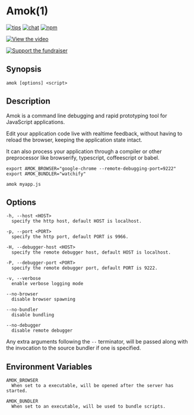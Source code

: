 # Amok(1)
[![tips](https://img.shields.io/gratipay/caspervonb.svg?style=flat-square)](https://gratipay.com/caspervonb/)
[![chat](https://img.shields.io/badge/gitter-join%20chat-green.svg?style=flat-square)](https://gitter.im/caspervonb/amok)
[![npm](https://img.shields.io/npm/v/amok.svg?style=flat-square)](https://www.npmjs.org/package/amok)

[![View the video](https://cloud.githubusercontent.com/assets/157787/6780089/1ed197f0-d19d-11e4-858a-2e14b90096b8.png)](https://www.youtube.com/watch?v=xHXqyfkct2w)

[![Support the fundraiser](https://cloud.githubusercontent.com/assets/157787/6764979/c806eed4-d007-11e4-93fc-b1c5f1a222fb.png)](https://www.bountysource.com/fundraisers/682-amok-live-editing-javascript)

## Synopsis
```
amok [options] <script>
```

## Description
Amok is a command line debugging and rapid prototyping tool for JavaScript applications.

Edit your application code live with realtime feedback, without having to reload the browser, keeping the application state intact.

It can also process your application through a compiler or other preprocessor like browserify, typescript, coffeescript or babel.

```
export AMOK_BROWSER="google-chrome --remote-debugging-port=9222"
export AMOK_BUNDLER="watchify"
  
amok myapp.js
```

## Options
```
-h, --host <HOST>
  specify the http host, default HOST is localhost.

-p, --port <PORT>
  specify the http port, default PORT is 9966.

-H, --debugger-host <HOST>
  specify the remote debugger host, default HOST is localhost.

-P, --debugger-port <PORT>
  specify the remote debugger port, default PORT is 9222.

-v, --verbose
  enable verbose logging mode

--no-browser
  disable browser spawning
    
--no-bundler
  disable bundling

--no-debugger
  disable remote debugger
```

Any extra arguments following the `--` terminator, will be passed along with the invocation to the source bundler if one is specified.

## Environment Variables
```
AMOK_BROWSER
  When set to a executable, will be opened after the server has started.

AMOK_BUNDLER
  When set to an executable, will be used to bundle scripts.
```
